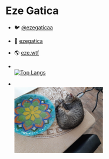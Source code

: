 # Eze Gatica
- 🐦 [@ezegaticaa](https://twitter.com/ezegaticaa)
- 📸 [ezegatica](https://www.instagram.com/ezegatica/)
- 🌎 [eze.wtf](https://eze.wtf)


- <br>[![Top Langs](https://github-readme-stats.vercel.app/api/top-langs/?username=ezegatica&theme=highcontrast&layout=compact&langs\_count=6)](https://github.com/anuraghazra/github-readme-stats)


 - <br><img src="./gatito.jpg" width="50%" title=":3" alt="CAT"/>

<!--
**ezegatica/ezegatica** is a ✨ _special_ ✨ repository because its `README.md` (this file) appears on your GitHub profile.

Here are some ideas to get you started:

- 🔭 I’m currently working on ...
- 🌱 I’m currently learning ...
- 👯 I’m looking to collaborate on ...
- 🤔 I’m looking for help with ...
- 💬 Ask me about ...
- 📫 How to reach me: ...
- 😄 Pronouns: ...
- ⚡ Fun fact: ...
-->
